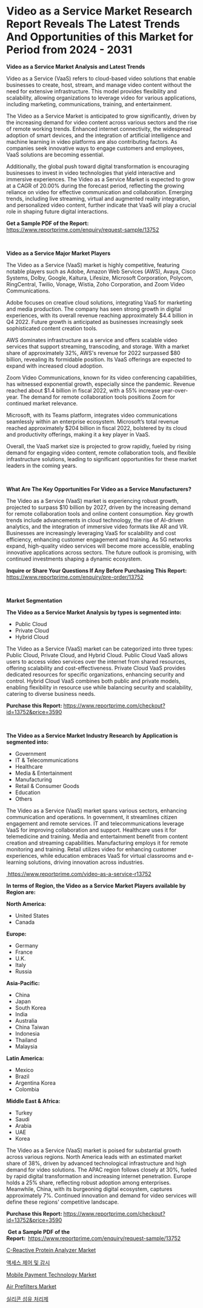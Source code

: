 <p><h1>Video as a Service Market Research Report Reveals The Latest Trends And Opportunities of this Market for Period from 2024 - 2031</h1></p><p><strong>Video as a Service Market Analysis and Latest Trends</strong></p>
<p><p>Video as a Service (VaaS) refers to cloud-based video solutions that enable businesses to create, host, stream, and manage video content without the need for extensive infrastructure. This model provides flexibility and scalability, allowing organizations to leverage video for various applications, including marketing, communications, training, and entertainment.</p><p>The Video as a Service Market is anticipated to grow significantly, driven by the increasing demand for video content across various sectors and the rise of remote working trends. Enhanced internet connectivity, the widespread adoption of smart devices, and the integration of artificial intelligence and machine learning in video platforms are also contributing factors. As companies seek innovative ways to engage customers and employees, VaaS solutions are becoming essential.</p><p>Additionally, the global push toward digital transformation is encouraging businesses to invest in video technologies that yield interactive and immersive experiences. The Video as a Service Market is expected to grow at a CAGR of 20.00% during the forecast period, reflecting the growing reliance on video for effective communication and collaboration. Emerging trends, including live streaming, virtual and augmented reality integration, and personalized video content, further indicate that VaaS will play a crucial role in shaping future digital interactions.</p></p>
<p><strong>Get a Sample PDF of the Report:&nbsp;</strong> <a href="https://www.reportprime.com/enquiry/request-sample/13752">https://www.reportprime.com/enquiry/request-sample/13752</a></p>
<p>&nbsp;</p>
<p><strong>Video as a Service Major Market Players</strong></p>
<p><p>The Video as a Service (VaaS) market is highly competitive, featuring notable players such as Adobe, Amazon Web Services (AWS), Avaya, Cisco Systems, Dolby, Google, Kaltura, Lifesize, Microsoft Corporation, Polycom, RingCentral, Twilio, Vonage, Wistia, Zoho Corporation, and Zoom Video Communications.</p><p>Adobe focuses on creative cloud solutions, integrating VaaS for marketing and media production. The company has seen strong growth in digital experiences, with its overall revenue reaching approximately $4.4 billion in Q4 2022. Future growth is anticipated as businesses increasingly seek sophisticated content creation tools.</p><p>AWS dominates infrastructure as a service and offers scalable video services that support streaming, transcoding, and storage. With a market share of approximately 32%, AWS's revenue for 2022 surpassed $80 billion, revealing its formidable position. Its VaaS offerings are expected to expand with increased cloud adoption.</p><p>Zoom Video Communications, known for its video conferencing capabilities, has witnessed exponential growth, especially since the pandemic. Revenue reached about $1.4 billion in fiscal 2022, with a 55% increase year-over-year. The demand for remote collaboration tools positions Zoom for continued market relevance.</p><p>Microsoft, with its Teams platform, integrates video communications seamlessly within an enterprise ecosystem. Microsoft’s total revenue reached approximately $204 billion in fiscal 2022, bolstered by its cloud and productivity offerings, making it a key player in VaaS.</p><p>Overall, the VaaS market size is projected to grow rapidly, fueled by rising demand for engaging video content, remote collaboration tools, and flexible infrastructure solutions, leading to significant opportunities for these market leaders in the coming years.</p></p>
<p>&nbsp;</p>
<p><strong>What Are The Key Opportunities For Video as a Service Manufacturers?</strong></p>
<p><p>The Video as a Service (VaaS) market is experiencing robust growth, projected to surpass $10 billion by 2027, driven by the increasing demand for remote collaboration tools and online content consumption. Key growth trends include advancements in cloud technology, the rise of AI-driven analytics, and the integration of immersive video formats like AR and VR. Businesses are increasingly leveraging VaaS for scalability and cost efficiency, enhancing customer engagement and training. As 5G networks expand, high-quality video services will become more accessible, enabling innovative applications across sectors. The future outlook is promising, with continued investments shaping a dynamic ecosystem.</p></p>
<p><strong>Inquire or Share Your Questions If Any Before Purchasing This Report:</strong> <a href="https://www.reportprime.com/enquiry/pre-order/13752">https://www.reportprime.com/enquiry/pre-order/13752</a></p>
<p>&nbsp;</p>
<p><strong>Market Segmentation</strong></p>
<p><strong>The Video as a Service Market Analysis by types is segmented into:</strong></p>
<p><ul><li>Public Cloud</li><li>Private Cloud</li><li>Hybrid Cloud</li></ul></p>
<p><p>The Video as a Service (VaaS) market can be categorized into three types: Public Cloud, Private Cloud, and Hybrid Cloud. Public Cloud VaaS allows users to access video services over the internet from shared resources, offering scalability and cost-effectiveness. Private Cloud VaaS provides dedicated resources for specific organizations, enhancing security and control. Hybrid Cloud VaaS combines both public and private models, enabling flexibility in resource use while balancing security and scalability, catering to diverse business needs.</p></p>
<p><strong>Purchase this Report:&nbsp;</strong><a href="https://www.reportprime.com/checkout?id=13752&price=3590">https://www.reportprime.com/checkout?id=13752&price=3590</a></p>
<p>&nbsp;</p>
<p><strong>The Video as a Service Market Industry Research by Application is segmented into:</strong></p>
<p><ul><li>Government</li><li>IT & Telecommunications</li><li>Healthcare</li><li>Media & Entertainment</li><li>Manufacturing</li><li>Retail & Consumer Goods</li><li>Education</li><li>Others</li></ul></p>
<p><p>The Video as a Service (VaaS) market spans various sectors, enhancing communication and operations. In government, it streamlines citizen engagement and remote services. IT and telecommunications leverage VaaS for improving collaboration and support. Healthcare uses it for telemedicine and training. Media and entertainment benefit from content creation and streaming capabilities. Manufacturing employs it for remote monitoring and training. Retail utilizes video for enhancing customer experiences, while education embraces VaaS for virtual classrooms and e-learning solutions, driving innovation across industries.</p></p>
<p><a href="https://www.reportprime.com/video-as-a-service-r13752">&nbsp;https://www.reportprime.com/video-as-a-service-r13752</a></p>
<p><strong>In terms of Region, the Video as a Service Market Players available by Region are:</strong></p>
<p>
    <p> <strong> North America: </strong>
        <ul>
            <li>United States</li>
            <li>Canada</li>
        </ul>
        </p> 
    <p> <strong> Europe: </strong>
        <ul>
            <li>Germany</li>
            <li>France</li>
            <li>U.K.</li>
            <li>Italy</li>
            <li>Russia</li>
        </ul>
        </p> 
    <p> <strong> Asia-Pacific: </strong>
        <ul>
            <li>China</li>
            <li>Japan</li>
            <li>South Korea</li>
            <li>India</li>
            <li>Australia</li>
            <li>China Taiwan</li>
            <li>Indonesia</li>
            <li>Thailand</li>
            <li>Malaysia</li>
        </ul>
        </p> 
    <p> <strong> Latin America: </strong>
        <ul>
            <li>Mexico</li>
            <li>Brazil</li>
            <li>Argentina Korea</li>
            <li>Colombia</li>
        </ul>
        </p> 
    <p> <strong> Middle East & Africa: </strong>
        <ul>
            <li>Turkey</li>
            <li>Saudi</li>
            <li>Arabia</li>
            <li>UAE</li>
            <li>Korea</li>
        </ul>
    </p>
    </p>
<p><p>The Video as a Service (VaaS) market is poised for substantial growth across various regions. North America leads with an estimated market share of 38%, driven by advanced technological infrastructure and high demand for video solutions. The APAC region follows closely at 30%, fueled by rapid digital transformation and increasing internet penetration. Europe holds a 25% share, reflecting robust adoption among enterprises. Meanwhile, China, with its burgeoning digital ecosystem, captures approximately 7%. Continued innovation and demand for video services will define these regions' competitive landscape.</p></p>
<p><strong>Purchase this Report: </strong><a href="https://www.reportprime.com/checkout?id=13752&price=3590">https://www.reportprime.com/checkout?id=13752&price=3590</a></p>
<p>&nbsp;<strong>Get a Sample PDF of the Report:&nbsp;&nbsp;</strong><a href="https://www.reportprime.com/enquiry/request-sample/13752">https://www.reportprime.com/enquiry/request-sample/13752</a></p>
<p><strong></strong></p>
<p><p><a href="https://issuu.com/reportprime-2/docs/c-reactive-protein-analyzer-market-_91763d43609204">C-Reactive Protein Analyzer Market</a></p><p><a href="https://medium.com/@greggibson7876/%EC%84%B8%EA%B3%84-access-control-and-surveillance-market-%EC%9D%80-2024%EC%97%90%EC%84%9C-2031%EB%A1%9C-%EC%97%B0%ED%8F%89%EA%B7%A0-%EC%A6%9D%EA%B0%80%EC%9C%A8%EC%9D%84-%EB%B3%B4%EC%9D%BC-%EA%B2%83%EC%9C%BC%EB%A1%9C-%EC%98%88%EC%83%81%EB%90%A9%EB%8B%88%EB%8B%A4-d3f1d686ad3c">액세스 제어 및 감시</a></p><p><a href="https://www.linkedin.com/pulse/mobile-payment-technology-market-overview-global-trends-lc9zc?trackingId=5blRulMORyu8tqDqBa62JQ%3D%3D">Mobile Payment Technology Market</a></p><p><a href="https://medium.com/@emily.sutherland4534/the-air-prefilters-industry-analysis-report-offers-a-comprehensive-and-current-examination-of-the-68984c8ccfc1?postPublishedType=initial">Air Prefilters Market</a></p><p><a href="https://medium.com/@greggibson7876/%EC%84%B8%EA%B3%84-silicone-fiber-treatment-agent-market-%EC%9D%80-2024%EC%97%90%EC%84%9C-2031%EB%A1%9C-%EC%97%B0%ED%8F%89%EA%B7%A0-%EC%A6%9D%EA%B0%80%EC%9C%A8%EC%9D%84-%EB%B3%B4%EC%9D%BC-%EA%B2%83%EC%9C%BC%EB%A1%9C-%EC%98%88%EC%83%81%EB%90%A9%EB%8B%88%EB%8B%A4-f8f2f0308fa2">실리콘 섬유 처리제</a></p></p>